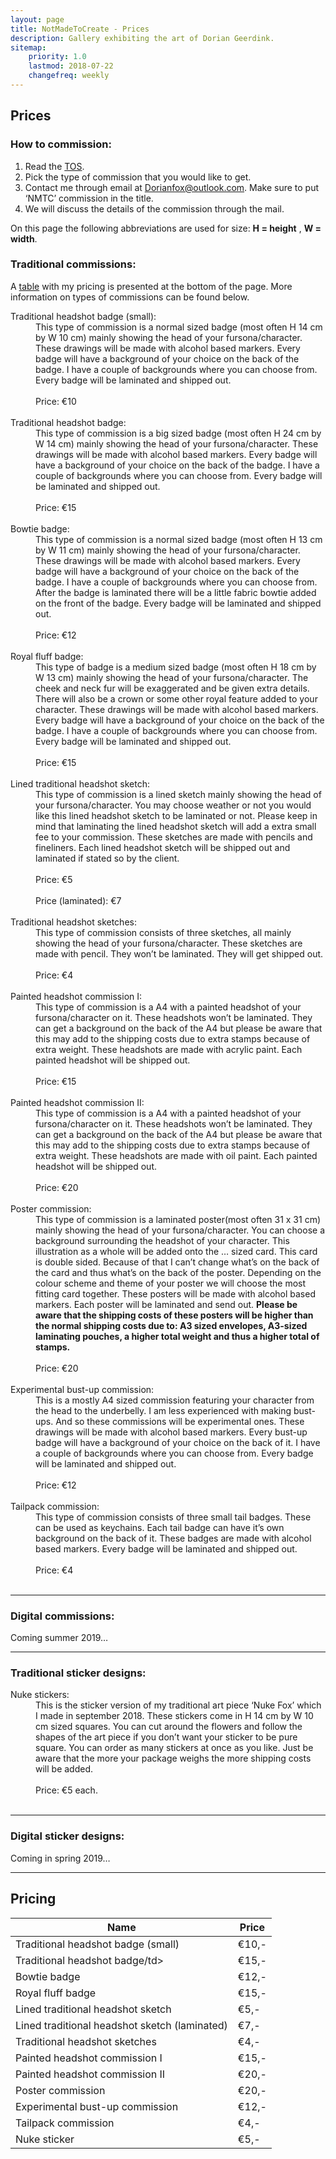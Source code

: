 ```yaml
---
layout: page
title: NotMadeToCreate - Prices
description: Gallery exhibiting the art of Dorian Geerdink.
sitemap:
    priority: 1.0
    lastmod: 2018-07-22
    changefreq: weekly
---
```

## Prices

### How to commission:
<ol>
	<li>Read the <a href="https://notmadetocreate.github.io/tos/">TOS</a>.</li>
	<li>Pick the type of commission that you would like to get.</li>
	<li>Contact me through email at <a href="mailto:Dorianfox@outlook.com">Dorianfox@outlook.com</a>. Make sure to put ‘NMTC’ commission in the title.</li>
	<li>We will discuss the details of the commission through the mail.</li>
</ol>

On this page the following abbreviations are used for size: <b>H = height</b> , <b>W = width</b>.

### Traditional commissions:

A <a href="#pricetable">table</a> with my pricing is presented at the bottom of the page. More information on types of commissions can be found below.

<dl>
	<dt>Traditional headshot badge (small): </dt>
	<dd>This type of commission is a normal sized badge (most often H 14 cm by W 10 cm) mainly showing the head of your fursona/character. These drawings will be made with alcohol based markers. Every badge will have a background of your choice on the back of the badge. I have a couple of backgrounds where you can choose from. Every badge will be laminated and shipped out. <br><br>Price: €10<br><br></dd>
	<dt>Traditional headshot badge: </dt>
	<dd>This type of commission is a big sized badge (most often H 24 cm by W 14 cm) mainly showing the head of your fursona/character. These drawings will be made with alcohol based markers. Every badge will have a background of your choice on the back of the badge. I have a couple of backgrounds where you can choose from. Every badge will be laminated and shipped out. <br><br>Price: €15<br><br></dd>
	<dt>Bowtie badge: </dt>
	<dd>This type of commission is a normal sized badge (most often H 13 cm by W 11 cm) mainly showing the head of your fursona/character. These drawings will be made with alcohol based markers. Every badge will have a background of your choice on the back of the badge. I have a couple of backgrounds where you can choose from. After the badge is laminated there will be a little fabric bowtie added on the front of the badge. Every badge will be laminated and shipped out. <br><br>Price: €12<br><br></dd>
	<dt>Royal fluff badge:</dt>
	<dd>This type of badge is a medium sized badge (most often H 18 cm by W 13 cm) mainly showing the head of your fursona/character. The cheek and neck fur will be exaggerated and be given extra details. There will also be a crown or some other royal feature added to your character. These drawings will be made with alcohol based markers. Every badge will have a background of your choice on the back of the badge. I have a couple of backgrounds where you can choose from. Every badge will be laminated and shipped out. <br><br>Price: €15<br><br></dd>
	<dt>Lined traditional headshot sketch: </dt>
	<dd>This type of commission is a lined sketch mainly showing the head of your fursona/character. You may choose weather or not you would like this lined headshot sketch to be laminated or not. Please keep in mind that laminating the lined headshot sketch will add a extra small fee to your commission. These sketches are made with pencils and fineliners. Each lined headshot sketch will be shipped out and laminated if stated so by the client. <br><br>Price: €5 <br><br>Price (laminated): €7<br><br></dd>
	<dt>Traditional headshot sketches:</dt>
	<dd>This type of commission consists of three sketches, all mainly showing the head of your fursona/character. These sketches are made with pencil. They won’t be laminated. They will get shipped out. <br><br>Price: €4<br><br></dd>
	<dt>Painted headshot commission I: </dt>
	<dd>This type of commission is a A4 with a painted headshot of your fursona/character on it. These headshots won’t be laminated. They can get a background on the back of the A4 but please be aware that this may add to the shipping costs due to extra stamps because of extra weight. These headshots are made with acrylic paint. Each painted headshot will be shipped out. <br><br>Price: €15<br><br></dd>
	<dt>Painted headshot commission II: </dt>
	<dd>This type of commission is a A4 with a painted headshot of your fursona/character on it. These headshots won’t be laminated. They can get a background on the back of the A4 but please be aware that this may add to the shipping costs due to extra stamps because of extra weight. These headshots are made with oil paint. Each painted headshot will be shipped out. <br><br>Price: €20<br><br></dd>
	<dt>Poster commission: </dt>
	<dd>This type of commission is a laminated poster(most often 31 x 31 cm) mainly showing the head of your fursona/character. You can choose a background surrounding the headshot of your character. This illustration as a whole will be added onto the … sized card. This card is double sided. Because of that I can’t change what’s on the back of the card and thus what’s on the back of the poster. Depending on the colour scheme and theme of your poster we will choose the most fitting card together. These posters will be made with alcohol based markers. Each poster will be laminated and send out. <b>Please be aware that the shipping costs of these posters will be higher than the normal shipping costs due to: A3 sized envelopes, A3-sized laminating pouches, a higher total weight and thus a higher total of stamps.</b><br><br>Price: €20<br><br></dd>
	<dt>Experimental bust-up commission:</dt>
	<dd>This is a mostly A4 sized commission featuring your character from the head to the underbelly. I am less experienced with making bust-ups. And so these commissions will be experimental ones. These drawings will be made with alcohol based markers. Every bust-up badge will have a background of your choice on the back of it. I have a couple of backgrounds where you can choose from. Every badge will be laminated and shipped out. <br><br>Price: €12<br><br></dd>
	<dt>Tailpack commission:</dt>
	<dd>This type of commission consists of three small tail badges. These can be used as keychains. Each tail badge can have it’s own background on the back of it. These badges are made with alcohol based markers. Every badge will be laminated and shipped out. <br><br>Price: €4<br><br></dd>
</dl>

<hr />

### Digital commissions:
Coming summer 2019… 

<hr />

### Traditional sticker designs:

<dl>
	<dt>Nuke stickers: </dt>
	<dd>This is the sticker version of my traditional art piece ‘Nuke Fox’ which I made in september 2018. These stickers come in H 14 cm by W 10 cm sized squares. You can cut around the flowers and follow the shapes of the art piece if you don’t want your sticker to be pure square. You can order as many stickers at once as you like. Just be aware that the more your package weighs the more shipping costs will be added.<br><br>Price:  €5 each.<br><br></dd>
</dl>

<hr />

### Digital sticker designs: 
Coming in spring 2019… 

<hr />

## Pricing
<div id="pricetable" class="table-wrapper">
	<table class="alt">
		<thead>
			<tr>
				<th>Name</th>
				<th>Price</th>
			</tr>
		</thead>
		<tbody>
			<tr>
				<td>Traditional headshot badge (small)</td>
				<td>€10,-</td>
			</tr>
			<tr>
				<td>Traditional headshot badge/td>
				<td>€15,-</td>
			</tr>
			<tr>
				<td>Bowtie badge</td>
				<td>€12,-</td>
			</tr>
			<tr>
				<td>Royal fluff badge</td>
				<td>€15,-</td>
			</tr>
			<tr>
				<td>Lined traditional headshot sketch</td>
				<td>€5,-</td>
			</tr>
			<tr>
				<td>Lined traditional headshot sketch (laminated)</td>
				<td>€7,-</td>
			</tr>
			<tr>
				<td>Traditional headshot sketches</td>
				<td>€4,-</td>
			</tr>
			<tr>
				<td>Painted headshot commission I</td>
				<td>€15,-</td>
			</tr>
			<tr>
				<td>Painted headshot commission II</td>
				<td>€20,-</td>
			</tr>
			<tr>
				<td>Poster commission</td>
				<td>€20,-</td>
			</tr>
			<tr>
				<td>Experimental bust-up commission</td>
				<td>€12,-</td>
			</tr>
			<tr>
				<td>Tailpack commission</td>
				<td>€4,-</td>
			</tr>
			<tr>
				<td>Nuke sticker</td>
				<td>€5,-</td>
<!----- KAKZOOI
			</tr>
		</tbody>
	</table>
</div>
